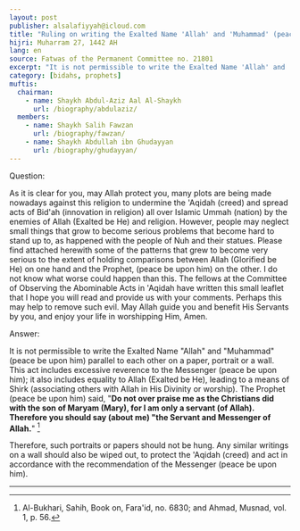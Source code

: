 ```yaml
---
layout: post
publisher: alsalafiyyah@icloud.com
title: "Ruling on writing the Exalted Name 'Allah' and 'Muhammad' (peace be upon him) parallel on a paper, portraits, wall or the like"
hijri: Muharram 27, 1442 AH
lang: en
source: Fatwas of the Permanent Committee no. 21801
excerpt: "It is not permissible to write the Exalted Name 'Allah' and 'Muhammad' (peace be upon him) parallel to each other on a paper, portrait or a wall."
category: [bidahs, prophets]
muftis:
  chairman: 
    - name: Shaykh Abdul-Aziz Aal Al-Shaykh
      url: /biography/abdulaziz/
  members: 
    - name: Shaykh Salih Fawzan
      url: /biography/fawzan/
    - name: Shaykh Abdullah ibn Ghudayyan
      url: /biography/ghudayyan/
---
```



Question:

As it is clear for you, may Allah protect you, many plots are being made nowadays against this religion to undermine the 'Aqidah (creed) and spread acts of Bid'ah (innovation in religion) all over Islamic Ummah (nation) by the enemies of Allah (Exalted be He) and religion. However, people may neglect small things that grow to become serious problems that become hard to stand up to, as happened with the people of Nuh and their statues. Please find attached herewith some of the patterns that grew to become very serious to the extent of holding comparisons between Allah (Glorified be He) on one hand and the Prophet, (peace be upon him) on the other. I do not know what worse could happen than this. The fellows at the Committee of Observing the Abominable Acts in 'Aqidah have written this small leaflet that I hope you will read and provide us with your comments. Perhaps this may help to remove such evil. May Allah guide you and benefit His Servants by you, and enjoy your life in worshipping Him, Amen. 
 
Answer:

It is not permissible to write the Exalted Name "Allah" and "Muhammad" (peace be upon him) parallel to each other on a paper, portrait or a wall. This act includes excessive reverence to the Messenger (peace be upon him); it also includes equality to Allah (Exalted be He), leading to a means of Shirk (associating others with Allah in His Divinity or worship). The Prophet (peace be upon him) said, "**Do not over praise me as the Christians did with the son of Maryam (Mary), for I am only a servant (of Allah). Therefore you should say (about me) "the Servant and Messenger of Allah.**" [^1]

Therefore, such portraits or papers should not be hung. Any similar writings on a wall should also be wiped out, to protect the 'Aqidah (creed) and act in accordance with the recommendation of the Messenger (peace be upon him).

---

[^1]: Al-Bukhari, Sahih, Book on, Fara'id, no. 6830; and Ahmad, Musnad, vol. 1, p. 56.
